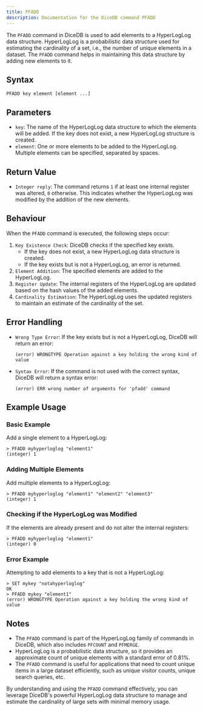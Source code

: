 ```yaml
---
title: PFADD
description: Documentation for the DiceDB command PFADD
---
```


The `PFADD` command in DiceDB is used to add elements to a HyperLogLog data structure. HyperLogLog is a probabilistic data structure used for estimating the cardinality of a set, i.e., the number of unique elements in a dataset. The `PFADD` command helps in maintaining this data structure by adding new elements to it.

## Syntax

```
PFADD key element [element ...]
```

## Parameters

- `key`: The name of the HyperLogLog data structure to which the elements will be added. If the key does not exist, a new HyperLogLog structure is created.
- `element`: One or more elements to be added to the HyperLogLog. Multiple elements can be specified, separated by spaces.

## Return Value

- `Integer reply`: The command returns `1` if at least one internal register was altered, `0` otherwise. This indicates whether the HyperLogLog was modified by the addition of the new elements.

## Behaviour

When the `PFADD` command is executed, the following steps occur:

1. `Key Existence Check`: DiceDB checks if the specified key exists.
   - If the key does not exist, a new HyperLogLog data structure is created.
   - If the key exists but is not a HyperLogLog, an error is returned.
2. `Element Addition`: The specified elements are added to the HyperLogLog.
3. `Register Update`: The internal registers of the HyperLogLog are updated based on the hash values of the added elements.
4. `Cardinality Estimation`: The HyperLogLog uses the updated registers to maintain an estimate of the cardinality of the set.

## Error Handling

- `Wrong Type Error`: If the key exists but is not a HyperLogLog, DiceDB will return an error:
  ```
  (error) WRONGTYPE Operation against a key holding the wrong kind of value
  ```
- `Syntax Error`: If the command is not used with the correct syntax, DiceDB will return a syntax error:
  ```
  (error) ERR wrong number of arguments for 'pfadd' command
  ```

## Example Usage

### Basic Example

Add a single element to a HyperLogLog:

```shell
> PFADD myhyperloglog "element1"
(integer) 1
```

### Adding Multiple Elements

Add multiple elements to a HyperLogLog:

```shell
> PFADD myhyperloglog "element1" "element2" "element3"
(integer) 1
```

### Checking if the HyperLogLog was Modified

If the elements are already present and do not alter the internal registers:

```shell
> PFADD myhyperloglog "element1"
(integer) 0
```

### Error Example

Attempting to add elements to a key that is not a HyperLogLog:

```shell
> SET mykey "notahyperloglog"
OK
> PFADD mykey "element1"
(error) WRONGTYPE Operation against a key holding the wrong kind of value
```

## Notes

- The `PFADD` command is part of the HyperLogLog family of commands in DiceDB, which also includes `PFCOUNT` and `PFMERGE`.
- HyperLogLog is a probabilistic data structure, so it provides an approximate count of unique elements with a standard error of 0.81%.
- The `PFADD` command is useful for applications that need to count unique items in a large dataset efficiently, such as unique visitor counts, unique search queries, etc.

By understanding and using the `PFADD` command effectively, you can leverage DiceDB's powerful HyperLogLog data structure to manage and estimate the cardinality of large sets with minimal memory usage.

